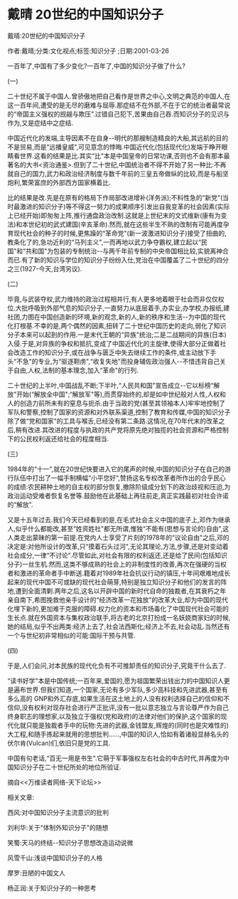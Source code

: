# 戴晴  20世纪的中国知识分子    
    
戴晴:20世纪的中国知识分子    
作者:戴晴;分类:文化视点;标签:知识分子 ;日期:2001-03-26    
一百年了,中国有了多少变化?一百年了,中国的知识分子做了什么?    
(一)    
二十世纪不属于中国人.曾骄傲地把自己看作是世界之中心,文明之典范的中国人,在这一百年间,遭受的是无尽的磨难与屈辱.那症结不在外部,不在于它的统治者最常说的“帝国主义强权的觊觎与欺压".过错自己犯下,苦果由自己吞.而知识分子的见识与作为,又是症结中之症结.    
中国近代化的发端,主导因素不在自身--明代的那艘制造精良的大船,其远航的目的不是贸易,而是“远播皇威",可见意念的悖晦.中国近代化(包括现代化)发端于睁开眼睛看世界.这看的结果是比.其实“比"本是中国皇帝的日常功课,否则也不会有那本最著名的大书<资治通鉴>.但到了二十世纪,中国统治者不得不开始了另一种比:不再就自己的国力,武力和政治经济制度与数千年前的三皇五帝做纵的比较,而是与船坚炮利,繁荣富庶的外部西方国家横着比.    
比的结果是改.先是在原有的格局下作局部改进增补(洋务派);不料性急的“新党"(当时最激进的知识分子)等不得这一努力的成果顺序引发出自我变革的社会因素(实际上已经开始)即匆匆上阵,推行通盘政治改制.这就是上世纪末的文式维新(康有为变法)和本世纪初的武式建国(辛亥革命).然而,就在这些半生不熟的改制有可能再度孕育现代社会的种子的时候,更焦躁的“革命党"(新一波激进知识分子)接受了扭曲的,教条化了的,急功近利的“马列主义",一而再地以武力争夺霸权,建立起以“民国"和“共和国"为包装的专制统治--与两千年前专制的中央帝国相比较,实貌离神合而已.有了新的知识与学位的知识分子纷纷入仕,党治在中国覆盖了二十世纪的四分之三(1927-今天,台湾另议).    
(二)    
毕竟,与武装夺权,武力维持的政治过程相并行,有人更多地着眼于社会而非仅仅权位.大批呼吸到外部气息的知识分子,一直努力从底层着手,办实业,办学校,办报纸,建社团,力图在中国创造新的环境,新的观念,新的人,新的秩序和生活--为中国的现代化打根基.不幸的是,两个偶然的因素,扭转了二十世纪中国历史的走向,弱化了知识分子本来可以起到的作用.一是末代王朝的“异族"统治;二是二战期间的异族(日本)入侵.于是,对异族的争权和抵抗,变成了中国近代化的主旋律,使得大部分正做着社会改造工作的知识分子,或在战争与匮乏中失去继续工作的条件,或主动放下手头“不急"的专业,为“驱逐靼虏",“收复失地"而投身辅佐政治强人--不惜违背自己关于自由,人权,法制的基本理念,加入“革命"的行列.    
二十世纪的上半叶,中国战乱不断;下半叶,“人民共和国"宣告成立--它以标榜“解放"开始(“解放全中国";“解放军"等),而贯穿始终的,却是如中世纪般对人性,人权和人的创造力前所未有的窒息与扼杀.由于当政的党(甚至其领袖本人)牢牢地控制了军队和警察,控制了国家的资源和对外联系渠道,控制了教育和传媒,中国的知识分子除了做“党和国家"的工具与喉舌,已经没有第二条路.这情况,在70年代末的改革之后,稍有改进.其改进的程度与执政的共产党将原先绝对独揽的社会资源和严格控制下的公民权利返还给社会的程度相当.    
(三)    
1984年的“十一",就在20世纪快要进入它的尾声的时候,中国的知识分子在自己的游行队伍中打出了一幅手制横幅“小平您好",赞扬这名专权改革者所作出的合乎民心的成绩:农民耕种土地的自主权的部分恢复,撤除阶级成分划下的政治歧视和压迫,为政治运动受难者恢复名誉等.鼓励他在此基础上再往前走,真正实践最初对社会许诺的“解放".    
又是十五年过去.我们今天已经看到的是,在毛式社会主义中国的底子上,邓作为继承人,似乎什么都能改,甚至“姓资姓社"都无所谓,惟独“不能有(思想与言论的)自由",这人类走出蒙昧的第一前提.在党内人士享受了片刻的1978年的“议论自由"之后,邓的决定是:对他所设计的改革,只“摸着石头过河",无论其理论,方法,步骤,还是对变动着社会成分,一律“不讨论".尽管如此,对社会有限的权利返还,还是给了民间(包括知识分子)一丝生机.然而,这类不够成熟的社会上的非制度性的改善,再次在强硬的当权者和激进的革命者手中断送.籍着对1989年社会抗议行动的镇压,十年间艰难地成长起来的现代中国不可或缺的现代社会萌芽,特别是独立知识分子和他们的发言的阵地,遭到全面清剿.两年之后,这名以开辟中国的新时代自命的独裁者,在其衰朽之年亲自南下,希图挽救他亲手设计的“经济改革一花独放"的改革大业,却为中国的现代化埋下新的,更加难于克服的障碍.权力化的资本和市场毒化了中国现代社会可能的生长点.就在外国资本与集权政治联手,将古老的北京打扮成一名妖娆商家妇的时候,她的结局,似乎不出两类:经济上去了,社会法西斯化;经济上不去,社会动乱.当然还有一个与世纪初非常相似的可能:国际干预与共管.    
(四)    
于是,人们会问,对本民族的现代化负有不可推卸责任的知识分子,究竟干什么去了.    
“读书好学"本是中国传统;一百年来,爱国的,愿为祖国繁荣出钱出力的中国知识人更是遍布世界.但我们知道,一个国家,无论有多少军队,多少高科技和先进武器,甚至有多么高的 GNP和外汇存底,如果生活在这土地上的人没有权利选择自己的信仰和不信仰,没有权利对现存社会进行严正批评,没有一批以意志独立与言论尊严作为自己终身职志的理想家,以及独立于强权(党和政府)的法律对他们的保护,这个国家的现代化就只能是独裁者手中的玩物:先进的武器,金钱盟友,辉煌的(同时也是灾难性的)大工程,和随手拣起来就用的思想批判......,中国的知识人,恰如有着诸般显赫名头的伏尔肯(Vulcan)们,依旧只是党的工具.    
中国有句老话,“百无一用是书生".它萌于军事强权左右社会的中古时代,并再度为中国知识分子在二十世纪所处的地位所验证.    
摘自<<万维读者网络-天下论坛>>    
    
相关文章:    
西风:对中国知识分子主流意识的批判    
刘利华:关于“体制外知识分子"的随想    
笑蜀:天马的终结--知识分子思想改造运动说微    
风雪千山:浅谈中国知识分子的人格    
摩罗:丑陋的中国文人    
杨正润:关于知识分子的一种思考